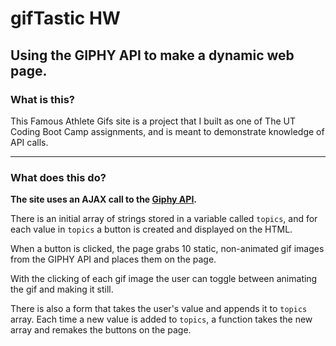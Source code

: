 # gifTastic HW

## Using the GIPHY API to make a dynamic web page.

### What is this?

This Famous Athlete Gifs site is a project that I built as one of 
The UT Coding Boot Camp assignments, and is meant to demonstrate knowledge of API calls. 

- - -
### What does this do?

**The site uses an AJAX call to the [Giphy API](https://github.com/Giphy).**

There is an initial array of strings stored in a variable called `topics`, and for each value in `topics` a button is created and displayed on the HTML. 

When a button is clicked, the page grabs 10 static, non-animated gif images from the GIPHY API and places them on the page.

With the clicking of each gif image the user can toggle between animating the gif and making it still.

There is also a form that takes the user's value and appends it to `topics` array. Each time a new value is added to `topics`, a function takes the new array and remakes the buttons on the page.
